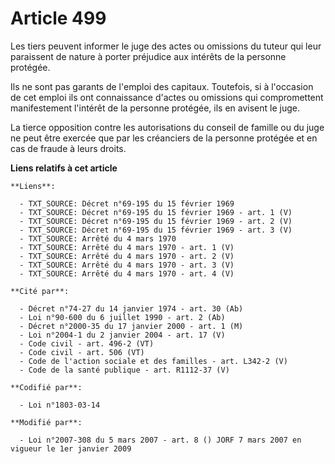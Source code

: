# Article 499

Les tiers peuvent informer le juge des actes ou omissions du tuteur qui leur paraissent de nature à porter préjudice aux
intérêts de la personne protégée.

Ils ne sont pas garants de l'emploi des capitaux. Toutefois, si à l'occasion de cet emploi ils ont connaissance d'actes ou
omissions qui compromettent manifestement l'intérêt de la personne protégée, ils en avisent le juge.

La tierce opposition contre les autorisations du conseil de famille ou du juge ne peut être exercée que par les créanciers de
la personne protégée et en cas de fraude à leurs droits.

**Liens relatifs à cet article**

	**Liens**:

	  - TXT_SOURCE: Décret n°69-195 du 15 février 1969
	  - TXT_SOURCE: Décret n°69-195 du 15 février 1969 - art. 1 (V)
	  - TXT_SOURCE: Décret n°69-195 du 15 février 1969 - art. 2 (V)
	  - TXT_SOURCE: Décret n°69-195 du 15 février 1969 - art. 3 (V)
	  - TXT_SOURCE: Arrêté du 4 mars 1970
	  - TXT_SOURCE: Arrêté du 4 mars 1970 - art. 1 (V)
	  - TXT_SOURCE: Arrêté du 4 mars 1970 - art. 2 (V)
	  - TXT_SOURCE: Arrêté du 4 mars 1970 - art. 3 (V)
	  - TXT_SOURCE: Arrêté du 4 mars 1970 - art. 4 (V)

	**Cité par**:

	  - Décret n°74-27 du 14 janvier 1974 - art. 30 (Ab)
	  - Loi n°90-600 du 6 juillet 1990 - art. 2 (Ab)
	  - Décret n°2000-35 du 17 janvier 2000 - art. 1 (M)
	  - Loi n°2004-1 du 2 janvier 2004 - art. 17 (V)
	  - Code civil - art. 496-2 (VT)
	  - Code civil - art. 506 (VT)
	  - Code de l'action sociale et des familles - art. L342-2 (V)
	  - Code de la santé publique - art. R1112-37 (V)

	**Codifié par**:

	  - Loi n°1803-03-14

	**Modifié par**:

	  - Loi n°2007-308 du 5 mars 2007 - art. 8 () JORF 7 mars 2007 en vigueur le 1er janvier 2009
